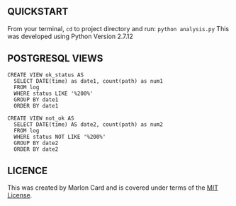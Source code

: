 ## QUICKSTART
From your terminal, `cd` to project directory and run: `python analysis.py`
This was developed using Python Version 2.7.12

## POSTGRESQL VIEWS
```
CREATE VIEW ok_status AS
  SELECT DATE(time) as date1, count(path) as num1
  FROM log
  WHERE status LIKE '%200%'
  GROUP BY date1
  ORDER BY date1
```
```
CREATE VIEW not_ok AS
  SELECT DATE(time) AS date2, count(path) as num2
  FROM log
  WHERE status NOT LIKE '%200%'
  GROUP BY date2
  ORDER BY date2
```

## LICENCE

This was created by Marlon Card and is covered under terms of the [MIT License](https://opensource.org/licenses/MIT).
